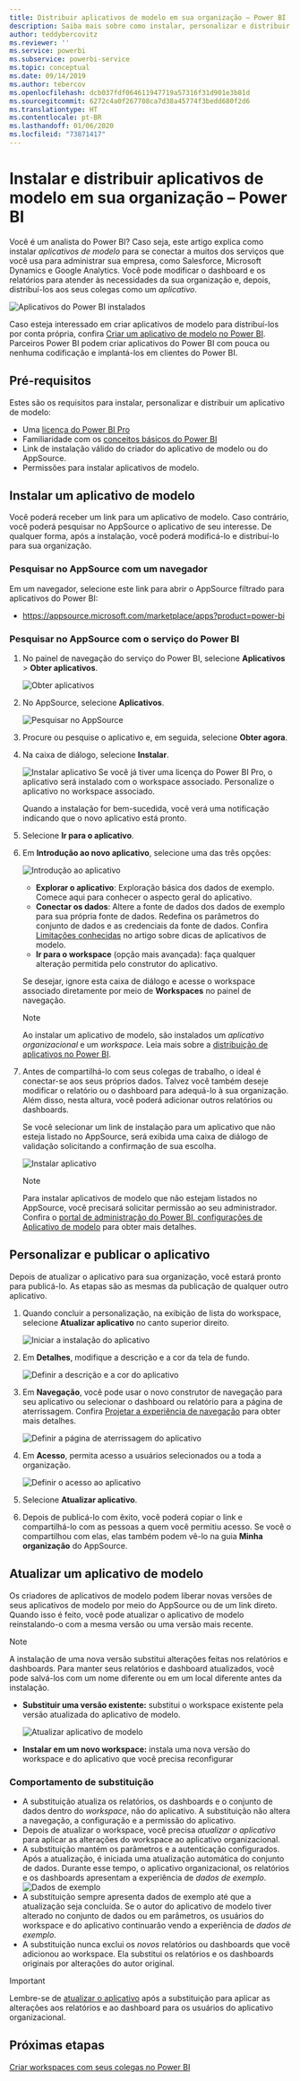 ```yaml
---
title: Distribuir aplicativos de modelo em sua organização – Power BI
description: Saiba mais sobre como instalar, personalizar e distribuir aplicativos de modelo em sua organização no Power BI.
author: teddybercovitz
ms.reviewer: ''
ms.service: powerbi
ms.subservice: powerbi-service
ms.topic: conceptual
ms.date: 09/14/2019
ms.author: tebercov
ms.openlocfilehash: dcb037fdf064611947719a57316f31d901e3b81d
ms.sourcegitcommit: 6272c4a0f267708ca7d38a45774f3bedd680f2d6
ms.translationtype: HT
ms.contentlocale: pt-BR
ms.lasthandoff: 01/06/2020
ms.locfileid: "73871417"
---
```

# <a name="install-and-distribute-template-apps-in-your-organization---power-bi"></a>Instalar e distribuir aplicativos de modelo em sua organização – Power BI

Você é um analista do Power BI? Caso seja, este artigo explica como instalar *aplicativos de modelo* para se conectar a muitos dos serviços que você usa para administrar sua empresa, como Salesforce, Microsoft Dynamics e Google Analytics. Você pode modificar o dashboard e os relatórios para atender às necessidades da sua organização e, depois, distribuí-los aos seus colegas como um *aplicativo*. 

![Aplicativos do Power BI instalados](media/service-template-apps-install-distribute/power-bi-get-apps.png)

Caso esteja interessado em criar aplicativos de modelo para distribuí-los por conta própria, confira [Criar um aplicativo de modelo no Power BI](service-template-apps-create.md). Parceiros Power BI podem criar aplicativos do Power BI com pouca ou nenhuma codificação e implantá-los em clientes do Power BI. 

## <a name="prerequisites"></a>Pré-requisitos  

Estes são os requisitos para instalar, personalizar e distribuir um aplicativo de modelo: 

- Uma [licença do Power BI Pro](service-self-service-signup-for-power-bi.md)
- Familiaridade com os [conceitos básicos do Power BI ](service-basic-concepts.md)
- Link de instalação válido do criador do aplicativo de modelo ou do AppSource. 
- Permissões para instalar aplicativos de modelo. 

## <a name="install-a-template-app"></a>Instalar um aplicativo de modelo

Você poderá receber um link para um aplicativo de modelo. Caso contrário, você poderá pesquisar no AppSource o aplicativo de seu interesse. De qualquer forma, após a instalação, você poderá modificá-lo e distribuí-lo para sua organização.

### <a name="search-appsource-from-a-browser"></a>Pesquisar no AppSource com um navegador

Em um navegador, selecione este link para abrir o AppSource filtrado para aplicativos do Power BI:

- https://appsource.microsoft.com/marketplace/apps?product=power-bi

### <a name="search-appsource-from-the-power-bi-service"></a>Pesquisar no AppSource com o serviço do Power BI

1. No painel de navegação do serviço do Power BI, selecione **Aplicativos** > **Obter aplicativos**.

    ![Obter aplicativos](media/service-template-apps-install-distribute/power-bi-get-apps-arrow.png)

2. No AppSource, selecione **Aplicativos**.

    ![Pesquisar no AppSource](media/service-template-apps-install-distribute/power-bi-appsource.png)

3. Procure ou pesquise o aplicativo e, em seguida, selecione **Obter agora**.

4. Na caixa de diálogo, selecione **Instalar**.

    ![Instalar aplicativo](media/service-template-apps-install-distribute/power-install-dialog.png) Se você já tiver uma licença do Power BI Pro, o aplicativo será instalado com o workspace associado. Personalize o aplicativo no workspace associado.

    Quando a instalação for bem-sucedida, você verá uma notificação indicando que o novo aplicativo está pronto.
4. Selecione **Ir para o aplicativo**.
5. Em **Introdução ao novo aplicativo**, selecione uma das três opções:

    ![Introdução ao aplicativo](media/service-template-apps-create/power-bi-template-app-get-started.png)

    - **Explorar o aplicativo**: Exploração básica dos dados de exemplo. Comece aqui para conhecer o aspecto geral do aplicativo. 
    - **Conectar os dados**: Altere a fonte de dados dos dados de exemplo para sua própria fonte de dados. Redefina os parâmetros do conjunto de dados e as credenciais da fonte de dados. Confira [Limitações conhecidas](service-template-apps-tips.md#known-limitations) no artigo sobre dicas de aplicativos de modelo. 
    - **Ir para o workspace** (opção mais avançada): faça qualquer alteração permitida pelo construtor do aplicativo.

    Se desejar, ignore esta caixa de diálogo e acesse o workspace associado diretamente por meio de **Workspaces** no painel de navegação.
    >[!NOTE]
    >Ao instalar um aplicativo de modelo, são instalados um *aplicativo organizacional* e um *workspace*. Leia mais sobre a [distribuição de aplicativos no Power BI](service-create-distribute-apps.md).
 
6. Antes de compartilhá-lo com seus colegas de trabalho, o ideal é conectar-se aos seus próprios dados. Talvez você também deseje modificar o relatório ou o dashboard para adequá-lo à sua organização. Além disso, nesta altura, você poderá adicionar outros relatórios ou dashboards.

   Se você selecionar um link de instalação para um aplicativo que não esteja listado no AppSource, será exibida uma caixa de diálogo de validação solicitando a confirmação de sua escolha.

   ![Instalar aplicativo](media/service-template-apps-install-distribute/power-install-unvalidated-dialog.png)

   >[!NOTE]
   >Para instalar aplicativos de modelo que não estejam listados no AppSource, você precisará solicitar permissão ao seu administrador. Confira o [portal de administração do Power BI, configurações de Aplicativo de modelo](service-admin-portal.md#template-apps-settings) para obter mais detalhes.

## <a name="customize-and-publish-the-app"></a>Personalizar e publicar o aplicativo

Depois de atualizar o aplicativo para sua organização, você estará pronto para publicá-lo. As etapas são as mesmas da publicação de qualquer outro aplicativo.

1. Quando concluir a personalização, na exibição de lista do workspace, selecione **Atualizar aplicativo** no canto superior direito.  

    ![Iniciar a instalação do aplicativo](media/service-template-apps-install-distribute/power-bi-start-install-app.png)

2. Em **Detalhes**, modifique a descrição e a cor da tela de fundo.

   ![Definir a descrição e a cor do aplicativo](media/service-template-apps-install-distribute/power-bi-install-app-details.png)

3. Em **Navegação**, você pode usar o novo construtor de navegação para seu aplicativo ou selecionar o dashboard ou relatório para a página de aterrissagem. Confira [Projetar a experiência de navegação](service-create-distribute-apps.md#design-the-navigation-experience) para obter mais detalhes.

   ![Definir a página de aterrissagem do aplicativo](media/service-template-apps-install-distribute/power-bi-install-app-content.png)

4. Em **Acesso**, permita acesso a usuários selecionados ou a toda a organização.  

   ![Definir o acesso ao aplicativo](media/service-template-apps-install-distribute/power-bi-install-access.png)

5. Selecione **Atualizar aplicativo**. 

6. Depois de publicá-lo com êxito, você poderá copiar o link e compartilhá-lo com as pessoas a quem você permitiu acesso. Se você o compartilhou com elas, elas também podem vê-lo na guia **Minha organização** do AppSource.

## <a name="update-a-template-app"></a>Atualizar um aplicativo de modelo

Os criadores de aplicativos de modelo podem liberar novas versões de seus aplicativos de modelo por meio do AppSource ou de um link direto. Quando isso é feito, você pode atualizar o aplicativo de modelo reinstalando-o com a mesma versão ou uma versão mais recente.

  >[!NOTE]
  >A instalação de uma nova versão substitui alterações feitas nos relatórios e dashboards. Para manter seus relatórios e dashboard atualizados, você pode salvá-los com um nome diferente ou em um local diferente antes da instalação.

- **Substituir uma versão existente:** substitui o workspace existente pela versão atualizada do aplicativo de modelo.

   ![Atualizar aplicativo de modelo](media/service-template-apps-install-distribute/power-bi-update-app-overwrite.png)

- **Instalar em um novo workspace:** instala uma nova versão do workspace e do aplicativo que você precisa reconfigurar

### <a name="overwrite-behavior"></a>Comportamento de substituição

* A substituição atualiza os relatórios, os dashboards e o conjunto de dados dentro do *workspace*, não do aplicativo. A substituição não altera a navegação, a configuração e a permissão do aplicativo.
* Depois de atualizar o workspace, você precisa *atualizar o aplicativo* para aplicar as alterações do workspace ao aplicativo organizacional.
* A substituição mantém os parâmetros e a autenticação configurados. Após a atualização, é iniciada uma atualização automática do conjunto de dados. Durante esse tempo, o aplicativo organizacional, os relatórios e os dashboards apresentam a experiência de *dados de exemplo*.
  ![Dados de exemplo](media/service-template-apps-install-distribute/power-bi-sample-data.png)
* A substituição sempre apresenta dados de exemplo até que a atualização seja concluída. Se o autor do aplicativo de modelo tiver alterado no conjunto de dados ou em parâmetros, os usuários do workspace e do aplicativo continuarão vendo a experiência de *dados de exemplo*.
* A substituição nunca exclui os *novos* relatórios ou dashboards que você adicionou ao workspace. Ela substitui os relatórios e os dashboards originais por alterações do autor original.

>[!IMPORTANT]
>Lembre-se de [atualizar o aplicativo](#customize-and-publish-the-app) após a substituição para aplicar as alterações aos relatórios e ao dashboard para os usuários do aplicativo organizacional.

## <a name="next-steps"></a>Próximas etapas

[Criar workspaces com seus colegas no Power BI](service-create-workspaces.md)

